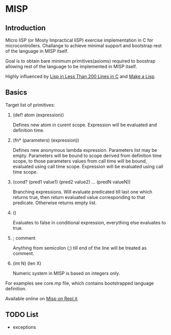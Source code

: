 # MISP

## Introduction

MIcro liSP (or Mosty Impractical liSP) exercise implementation in C for
microcontrollers. Challange to achieve minimal support and bootstrap rest
of the language in MISP itself.

Goal is to obtain bare minimum primitives(axioms) required to boostrap allowing rest of the
language to be implemented in MISP itself.

Highly influenced by [Lisp in Less Than 200 Lines in C](https://carld.github.io/2017/06/20/lisp-in-less-than-200-lines-of-c.html)
and [Make a Lisp](https://github.com/kanaka/mal).

## Basics

Target list of primitives:

1. (def! atom (expression))

   Defines new atom in curent scope.
   Expression will be evaluated and definition time.

2. (fn* (parameters) (expression))

   Defines new anonymous lambda expression. Parameters list may be empty.
   Parameters will be bound to scope derived from definition time scope, to
   those parameters values from call time will be bound, evaluated using call
   time scope.
   Expression will be evaluated using call time scope.

3. (cond? (pred1 value1) (pred2 value2) ... (predN valueN))

   Branching expressions. Will evaluate predicated till last one which returns
   true, then return evaluated value corresponding to that predicate. Otherwise
   returns empty list.

4. ()

   Evaluates to false in conditional expression, everything else evaluates to true.

5. ; comment

   Anything from semicolon (;) till end of the line will be treated as comment.

6. (int N) (len X)

   Numeric system in MISP is based on integers only.


For examples see core.mp file, which contains bootstrapped language definition.

Available online on [Misp on Repl.it](https://repl.it/@karolciba/MostlyImpracticalLisp).

## TODO List
* exceptions
